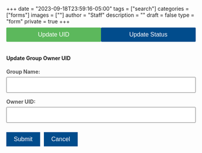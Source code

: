 +++
date = "2023-09-18T23:59:16-05:00"
tags = ["search"]
categories = ["forms"]
images = [""]
author = "Staff"
description = ""
draft = false
type = "form"
private = true
+++
<style>
    select,input, button {
      width: 100%;
      padding: 10px;
      margin-bottom: 15px;
      font-size: 16px;
    }

    button {
      background-color:#014c8c;;
      color: white;
      border: none;
      cursor: pointer;
    }

    button:hover {
      background-color:rgb(142, 200, 131);
    }

    .button-row {
      display: flex;
      justify-content: flex-start;
      gap: 10px;
      margin-top: 10px;
    }

   .button-row button {
     width: auto;
    flex: 0 0 auto;
    padding: 10px 20px;
   }

    .message {
      text-align: center;
      margin-top: 10px;
    }
    .container {
        width: 80%;
        margin: 0 auto;
        padding-top: 20px;
     }
    
    .tabs {
        display: flex;
        margin-bottom: 20px;
        margin-top:-40px;
    }
    
    .tab-button {
        cursor: pointer;
        border-radius: 2px;
    }
    
    .tab-button.active {
        background-color:#5cb85c;
        color: white;
    }
    
    .tab-content {
        display: none;
    }

    label {
        font-size: 14px;
        font-weight: bold;
        margin-bottom: 6px;
        display: block;
        color: #555;
    }
</style>
<!-- Core scripts needed for form functionality -->

<script src="https://code.jquery.com/jquery-3.6.0.min.js"></script> 
<script type="text/javascript" src="/js/admin-form.js"></script>
<div class="message" id="resultMessage"></div><br /><br/>
<form id="adminForm">

  <div class="tab-container">
    <!-- Tabs -->
    <div class="tabs">
      <button type="button" class="tab-button active" data-tab="1">Update UID</button>
      <button type="button" class="tab-button" data-tab="2">Update Status</button>
    </div>
     <!-- Tab 1: Update UID -->
    <div id="form1" class="tab-content" style="display: block;">
      <h4>Update Group Owner UID</h4>
      <div id="updateResponse" style="margin:10px"></div>
      <label for="group_name_for_update">Group Name:</label>
      <input type="text" id="group_name_for_update" name="group_name_for_update" required>
      <label for="owner_uid">Owner UID:</label>
      <input type="text" id="owner_uid" name="owner_uid" required>
      <br/>
      <div class="button-row">
        <button type="submit" name="action" value="update_uid">Submit</button>
        <button type="button" class="cancel-button" id="cancelBtn1">Cancel</button>
      </div>
    </div>
    <!-- Tab 2: Update Resource Request Status -->
    <div id="form2" class="tab-content" style="display: none;">
      <div id="message" style="text-align: center; margin-top: 20px;">
        <h2>{{ message }}</h2>
      </div>
      <h4>Update Resource Request Status</h4>
      <label for="ticket_id">Ticket ID:</label>
      <input type="text" id="ticket_id" name="ticket_id" value="{{ ticket_id }}" required><br>
     <label for="group_name">Group Name:</label>
      <input type="text" id="group_name" name="group_name" value="{{ group_name }}" required><br>
     <label for="resource_type">Resource Type:</label>
      <select id="resource_type" name="resource_type" required>
        <option value="hpc_service_units">HPC Service Units</option>
        <option value="storage">Storage</option>
      </select><br><br>
      <label for="resource_name">Resource Name:</label>
      <input type="text" id="resource_name" name="resource_name" value="{{ resource_name }}" required><br>
      <label for="update_status">Action to be taken:</label>
      <select id="update_status" name="update_status" required>
        <option value="active">Activate/Approve Change</option>
        <option value="retired" id="retire_option">Retire</option>
        <option value="error">Revert (Revert to previous state)</option>
      </select><br><br>
      <label for="update_comment">Update Comment:</label>
      <input type="text" id="update_comment" name="update_comment" value="{{ update_comment }}" required><br>
      <div class="button-row">
        <button type="submit" name="action" value="update_status">Submit</button>
        <button type="button" class="cancel-button" id="cancelBtn2">Cancel</button>
      </div>
    </div>
  </div>
</form>
<script type="text/javascript" src="/js/user-session-v2.js"></script>
<script type="text/javascript" src="/js/support-request.js"></script>

